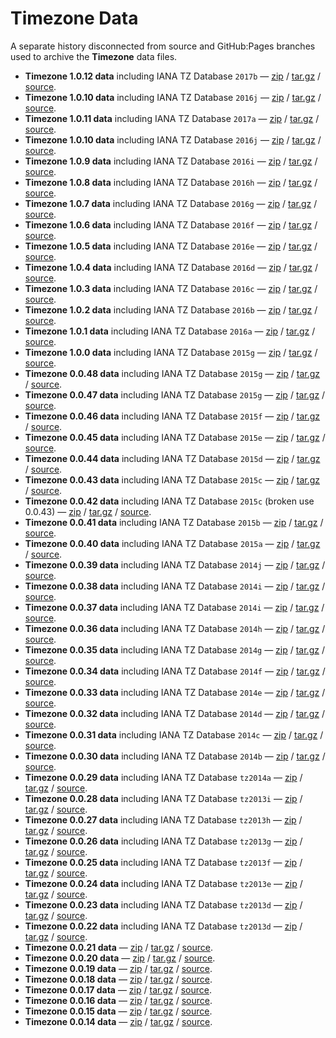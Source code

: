 # Timezone Data

A separate history disconnected from source and GitHub:Pages branches used to
archive the **Timezone** data files.

 * **Timezone 1.0.12 data** including IANA TZ Database `2017b` &mdash;
   [zip](https://github.com/bigeasy/timezone/zipball/data-v1.0.12)
   /
   [tar.gz](https://github.com/bigeasy/timezone/tarball/data-v1.0.12)
   /
   [source](https://github.com/bigeasy/timezone/tree/data-v1.0.12).
 * **Timezone 1.0.10 data** including IANA TZ Database `2016j` &mdash;
   [zip](https://github.com/bigeasy/timezone/zipball/data-v1.0.10)
   /
   [tar.gz](https://github.com/bigeasy/timezone/tarball/data-v1.0.10)
   /
   [source](https://github.com/bigeasy/timezone/tree/data-v1.0.10).
 * **Timezone 1.0.11 data** including IANA TZ Database `2017a` &mdash;
   [zip](https://github.com/bigeasy/timezone/zipball/data-v1.0.11)
   /
   [tar.gz](https://github.com/bigeasy/timezone/tarball/data-v1.0.11)
   /
   [source](https://github.com/bigeasy/timezone/tree/data-v1.0.11).
 * **Timezone 1.0.10 data** including IANA TZ Database `2016j` &mdash;
   [zip](https://github.com/bigeasy/timezone/zipball/data-v1.0.10)
   /
   [tar.gz](https://github.com/bigeasy/timezone/tarball/data-v1.0.10)
   /
   [source](https://github.com/bigeasy/timezone/tree/data-v1.0.10).
 * **Timezone 1.0.9 data** including IANA TZ Database `2016i` &mdash;
   [zip](https://github.com/bigeasy/timezone/zipball/data-v1.0.9)
   /
   [tar.gz](https://github.com/bigeasy/timezone/tarball/data-v1.0.9)
   /
   [source](https://github.com/bigeasy/timezone/tree/data-v1.0.9).
 * **Timezone 1.0.8 data** including IANA TZ Database `2016h` &mdash;
   [zip](https://github.com/bigeasy/timezone/zipball/data-v1.0.8)
   /
   [tar.gz](https://github.com/bigeasy/timezone/tarball/data-v1.0.8)
   /
   [source](https://github.com/bigeasy/timezone/tree/data-v1.0.8).
 * **Timezone 1.0.7 data** including IANA TZ Database `2016g` &mdash;
   [zip](https://github.com/bigeasy/timezone/zipball/data-v1.0.7)
   /
   [tar.gz](https://github.com/bigeasy/timezone/tarball/data-v1.0.7)
   /
   [source](https://github.com/bigeasy/timezone/tree/data-v1.0.7).
 * **Timezone 1.0.6 data** including IANA TZ Database `2016f` &mdash;
   [zip](https://github.com/bigeasy/timezone/zipball/data-v1.0.6)
   /
   [tar.gz](https://github.com/bigeasy/timezone/tarball/data-v1.0.6)
   /
   [source](https://github.com/bigeasy/timezone/tree/data-v1.0.6).
 * **Timezone 1.0.5 data** including IANA TZ Database `2016e` &mdash;
   [zip](https://github.com/bigeasy/timezone/zipball/data-v1.0.5)
   /
   [tar.gz](https://github.com/bigeasy/timezone/tarball/data-v1.0.5)
   /
   [source](https://github.com/bigeasy/timezone/tree/data-v1.0.5).
 * **Timezone 1.0.4 data** including IANA TZ Database `2016d` &mdash;
   [zip](https://github.com/bigeasy/timezone/zipball/data-v1.0.4)
   /
   [tar.gz](https://github.com/bigeasy/timezone/tarball/data-v1.0.4)
   /
   [source](https://github.com/bigeasy/timezone/tree/data-v1.0.4).
 * **Timezone 1.0.3 data** including IANA TZ Database `2016c` &mdash;
   [zip](https://github.com/bigeasy/timezone/zipball/data-v1.0.3)
   /
   [tar.gz](https://github.com/bigeasy/timezone/tarball/data-v1.0.3)
   /
   [source](https://github.com/bigeasy/timezone/tree/data-v1.0.3).
 * **Timezone 1.0.2 data** including IANA TZ Database `2016b` &mdash;
   [zip](https://github.com/bigeasy/timezone/zipball/data-v1.0.2)
   /
   [tar.gz](https://github.com/bigeasy/timezone/tarball/data-v1.0.2)
   /
   [source](https://github.com/bigeasy/timezone/tree/data-v1.0.2).
 * **Timezone 1.0.1 data** including IANA TZ Database `2016a` &mdash;
   [zip](https://github.com/bigeasy/timezone/zipball/data-v1.0.1)
   /
   [tar.gz](https://github.com/bigeasy/timezone/tarball/data-v1.0.1)
   /
   [source](https://github.com/bigeasy/timezone/tree/data-v1.0.1).
 * **Timezone 1.0.0 data** including IANA TZ Database `2015g` &mdash;
   [zip](https://github.com/bigeasy/timezone/zipball/data-v1.0.0)
   /
   [tar.gz](https://github.com/bigeasy/timezone/tarball/data-v1.0.0)
   /
   [source](https://github.com/bigeasy/timezone/tree/data-v1.0.0).
 * **Timezone 0.0.48 data** including IANA TZ Database `2015g` &mdash;
   [zip](https://github.com/bigeasy/timezone/zipball/data-v0.0.48)
   /
   [tar.gz](https://github.com/bigeasy/timezone/tarball/data-v0.0.48)
   /
   [source](https://github.com/bigeasy/timezone/tree/data-v0.0.48).
 * **Timezone 0.0.47 data** including IANA TZ Database `2015g` &mdash;
   [zip](https://github.com/bigeasy/timezone/zipball/data-v0.0.47)
   /
   [tar.gz](https://github.com/bigeasy/timezone/tarball/data-v0.0.47)
   /
   [source](https://github.com/bigeasy/timezone/tree/data-v0.0.47).
 * **Timezone 0.0.46 data** including IANA TZ Database `2015f` &mdash;
   [zip](https://github.com/bigeasy/timezone/zipball/data-v0.0.46)
   /
   [tar.gz](https://github.com/bigeasy/timezone/tarball/data-v0.0.46)
   /
   [source](https://github.com/bigeasy/timezone/tree/data-v0.0.46).
 * **Timezone 0.0.45 data** including IANA TZ Database `2015e` &mdash;
   [zip](https://github.com/bigeasy/timezone/zipball/data-v0.0.45)
   /
   [tar.gz](https://github.com/bigeasy/timezone/tarball/data-v0.0.45)
   /
   [source](https://github.com/bigeasy/timezone/tree/data-v0.0.45).
 * **Timezone 0.0.44 data** including IANA TZ Database `2015d` &mdash;
   [zip](https://github.com/bigeasy/timezone/zipball/data-v0.0.44)
   /
   [tar.gz](https://github.com/bigeasy/timezone/tarball/data-v0.0.44)
   /
   [source](https://github.com/bigeasy/timezone/tree/data-v0.0.44).
 * **Timezone 0.0.43 data** including IANA TZ Database `2015c` &mdash;
   [zip](https://github.com/bigeasy/timezone/zipball/data-v0.0.43)
   /
   [tar.gz](https://github.com/bigeasy/timezone/tarball/data-v0.0.43)
   /
   [source](https://github.com/bigeasy/timezone/tree/data-v0.0.43).
 * **Timezone 0.0.42 data** including IANA TZ Database `2015c` (broken use 0.0.43) &mdash;
   [zip](https://github.com/bigeasy/timezone/zipball/data-v0.0.42)
   /
   [tar.gz](https://github.com/bigeasy/timezone/tarball/data-v0.0.42)
   /
   [source](https://github.com/bigeasy/timezone/tree/data-v0.0.42).
 * **Timezone 0.0.41 data** including IANA TZ Database `2015b` &mdash;
   [zip](https://github.com/bigeasy/timezone/zipball/data-v0.0.41)
   /
   [tar.gz](https://github.com/bigeasy/timezone/tarball/data-v0.0.41)
   /
   [source](https://github.com/bigeasy/timezone/tree/data-v0.0.41).
 * **Timezone 0.0.40 data** including IANA TZ Database `2015a` &mdash;
   [zip](https://github.com/bigeasy/timezone/zipball/data-v0.0.40)
   /
   [tar.gz](https://github.com/bigeasy/timezone/tarball/data-v0.0.40)
   /
   [source](https://github.com/bigeasy/timezone/tree/data-v0.0.40).
 * **Timezone 0.0.39 data** including IANA TZ Database `2014j` &mdash;
   [zip](https://github.com/bigeasy/timezone/zipball/data-v0.0.39)
   /
   [tar.gz](https://github.com/bigeasy/timezone/tarball/data-v0.0.39)
   /
   [source](https://github.com/bigeasy/timezone/tree/data-v0.0.39).
 * **Timezone 0.0.38 data** including IANA TZ Database `2014i` &mdash;
   [zip](https://github.com/bigeasy/timezone/zipball/data-v0.0.38)
   /
   [tar.gz](https://github.com/bigeasy/timezone/tarball/data-v0.0.38)
   /
   [source](https://github.com/bigeasy/timezone/tree/data-v0.0.38).
 * **Timezone 0.0.37 data** including IANA TZ Database `2014i` &mdash;
   [zip](https://github.com/bigeasy/timezone/zipball/data-v0.0.37)
   /
   [tar.gz](https://github.com/bigeasy/timezone/tarball/data-v0.0.37)
   /
   [source](https://github.com/bigeasy/timezone/tree/data-v0.0.37).
 * **Timezone 0.0.36 data** including IANA TZ Database `2014h` &mdash;
   [zip](https://github.com/bigeasy/timezone/zipball/data-v0.0.36)
   /
   [tar.gz](https://github.com/bigeasy/timezone/tarball/data-v0.0.36)
   /
   [source](https://github.com/bigeasy/timezone/tree/data-v0.0.36).
 * **Timezone 0.0.35 data** including IANA TZ Database `2014g` &mdash;
   [zip](https://github.com/bigeasy/timezone/zipball/data-v0.0.35)
   /
   [tar.gz](https://github.com/bigeasy/timezone/tarball/data-v0.0.35)
   /
   [source](https://github.com/bigeasy/timezone/tree/data-v0.0.35).
 * **Timezone 0.0.34 data** including IANA TZ Database `2014f` &mdash;
   [zip](https://github.com/bigeasy/timezone/zipball/data-v0.0.34)
   /
   [tar.gz](https://github.com/bigeasy/timezone/tarball/data-v0.0.34)
   /
   [source](https://github.com/bigeasy/timezone/tree/data-v0.0.34).
 * **Timezone 0.0.33 data** including IANA TZ Database `2014e` &mdash;
   [zip](https://github.com/bigeasy/timezone/zipball/data-v0.0.33)
   /
   [tar.gz](https://github.com/bigeasy/timezone/tarball/data-v0.0.33)
   /
   [source](https://github.com/bigeasy/timezone/tree/data-v0.0.33).
 * **Timezone 0.0.32 data** including IANA TZ Database `2014d` &mdash;
   [zip](https://github.com/bigeasy/timezone/zipball/data-v0.0.32)
   /
   [tar.gz](https://github.com/bigeasy/timezone/tarball/data-v0.0.32)
   /
   [source](https://github.com/bigeasy/timezone/tree/data-v0.0.32).
 * **Timezone 0.0.31 data** including IANA TZ Database `2014c` &mdash;
   [zip](https://github.com/bigeasy/timezone/zipball/data-v0.0.31)
   /
   [tar.gz](https://github.com/bigeasy/timezone/tarball/data-v0.0.31)
   /
   [source](https://github.com/bigeasy/timezone/tree/data-v0.0.31).
 * **Timezone 0.0.30 data** including IANA TZ Database `2014b` &mdash;
   [zip](https://github.com/bigeasy/timezone/zipball/data-v0.0.30)
   /
   [tar.gz](https://github.com/bigeasy/timezone/tarball/data-v0.0.30)
   /
   [source](https://github.com/bigeasy/timezone/tree/data-v0.0.30).
 * **Timezone 0.0.29 data** including IANA TZ Database `tz2014a` &mdash;
   [zip](https://github.com/bigeasy/timezone/zipball/data-v0.0.29)
   /
   [tar.gz](https://github.com/bigeasy/timezone/tarball/data-v0.0.29)
   /
   [source](https://github.com/bigeasy/timezone/tree/data-v0.0.29).
 * **Timezone 0.0.28 data** including IANA TZ Database `tz2013i` &mdash;
   [zip](https://github.com/bigeasy/timezone/zipball/data-v0.0.28)
   /
   [tar.gz](https://github.com/bigeasy/timezone/tarball/data-v0.0.28)
   /
   [source](https://github.com/bigeasy/timezone/tree/data-v0.0.28).
 * **Timezone 0.0.27 data** including IANA TZ Database `tz2013h` &mdash;
   [zip](https://github.com/bigeasy/timezone/zipball/data-v0.0.27)
   /
   [tar.gz](https://github.com/bigeasy/timezone/tarball/data-v0.0.27)
   /
   [source](https://github.com/bigeasy/timezone/tree/data-v0.0.27).
 * **Timezone 0.0.26 data** including IANA TZ Database `tz2013g` &mdash;
   [zip](https://github.com/bigeasy/timezone/zipball/data-v0.0.26)
   /
   [tar.gz](https://github.com/bigeasy/timezone/tarball/data-v0.0.26)
   /
   [source](https://github.com/bigeasy/timezone/tree/data-v0.0.26).
 * **Timezone 0.0.25 data** including IANA TZ Database `tz2013f` &mdash;
   [zip](https://github.com/bigeasy/timezone/zipball/data-v0.0.25)
   /
   [tar.gz](https://github.com/bigeasy/timezone/tarball/data-v0.0.25)
   /
   [source](https://github.com/bigeasy/timezone/tree/data-v0.0.25).
 * **Timezone 0.0.24 data** including IANA TZ Database `tz2013e` &mdash;
   [zip](https://github.com/bigeasy/timezone/zipball/data-v0.0.24)
   /
   [tar.gz](https://github.com/bigeasy/timezone/tarball/data-v0.0.24)
   /
   [source](https://github.com/bigeasy/timezone/tree/data-v0.0.24).
 * **Timezone 0.0.23 data** including IANA TZ Database `tz2013d` &mdash;
   [zip](https://github.com/bigeasy/timezone/zipball/data-v0.0.23)
   /
   [tar.gz](https://github.com/bigeasy/timezone/tarball/data-v0.0.23)
   /
   [source](https://github.com/bigeasy/timezone/tree/data-v0.0.23).
 * **Timezone 0.0.22 data** including IANA TZ Database `tz2013d` &mdash;
   [zip](https://github.com/bigeasy/timezone/zipball/data-v0.0.22)
   /
   [tar.gz](https://github.com/bigeasy/timezone/tarball/data-v0.0.22)
   /
   [source](https://github.com/bigeasy/timezone/tree/data-v0.0.22).
 * **Timezone 0.0.21 data** &mdash;
   [zip](https://github.com/bigeasy/timezone/zipball/data-v0.0.21)
   /
   [tar.gz](https://github.com/bigeasy/timezone/tarball/data-v0.0.21)
   /
   [source](https://github.com/bigeasy/timezone/tree/data-v0.0.21).
 * **Timezone 0.0.20 data** &mdash;
   [zip](https://github.com/bigeasy/timezone/zipball/data-v0.0.20)
   /
   [tar.gz](https://github.com/bigeasy/timezone/tarball/data-v0.0.20)
   /
   [source](https://github.com/bigeasy/timezone/tree/data-v0.0.20).
 * **Timezone 0.0.19 data** &mdash;
   [zip](https://github.com/bigeasy/timezone/zipball/data-v0.0.19)
   /
   [tar.gz](https://github.com/bigeasy/timezone/tarball/data-v0.0.19)
   /
   [source](https://github.com/bigeasy/timezone/tree/data-v0.0.19).
 * **Timezone 0.0.18 data** &mdash;
   [zip](https://github.com/bigeasy/timezone/zipball/data-v0.0.18)
   /
   [tar.gz](https://github.com/bigeasy/timezone/tarball/data-v0.0.18)
   /
   [source](https://github.com/bigeasy/timezone/tree/data-v0.0.18).
 * **Timezone 0.0.17 data** &mdash;
   [zip](https://github.com/bigeasy/timezone/zipball/data-v0.0.17)
   /
   [tar.gz](https://github.com/bigeasy/timezone/tarball/data-v0.0.17)
   /
   [source](https://github.com/bigeasy/timezone/tree/data-v0.0.17).
 * **Timezone 0.0.16 data** &mdash;
   [zip](https://github.com/bigeasy/timezone/zipball/data-v0.0.16)
   /
   [tar.gz](https://github.com/bigeasy/timezone/tarball/data-v0.0.16)
   /
   [source](https://github.com/bigeasy/timezone/tree/data-v0.0.16).
 * **Timezone 0.0.15 data** &mdash;
   [zip](https://github.com/bigeasy/timezone/zipball/data-v0.0.15)
   /
   [tar.gz](https://github.com/bigeasy/timezone/tarball/data-v0.0.15)
   /
   [source](https://github.com/bigeasy/timezone/tree/data-v0.0.15).
 * **Timezone 0.0.14 data** &mdash;
   [zip](https://github.com/bigeasy/timezone/zipball/data-v0.0.14)
   /
   [tar.gz](https://github.com/bigeasy/timezone/tarball/data-v0.0.14)
   /
   [source](https://github.com/bigeasy/timezone/tree/data-v0.0.14).
